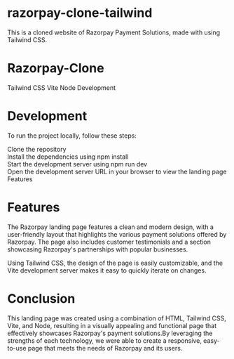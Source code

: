 # razorpay-clone-tailwind
This is a cloned website of Razorpay Payment Solutions, made with using Tailwind CSS.
# Razorpay-Clone
Tailwind CSS
Vite
Node
Development
# Development
To run the project locally, follow these steps:

Clone the repository <br>
Install the dependencies using npm install <br>
Start the development server using npm run dev <br>
Open the development server URL in your browser to view the landing page
Features
# Features
The Razorpay landing page features a clean and modern design, with a user-friendly layout that highlights the various payment solutions offered by Razorpay. The page also includes customer testimonials and a section showcasing Razorpay's partnerships with popular businesses.

Using Tailwind CSS, the design of the page is easily customizable, and the Vite development server makes it easy to quickly iterate on changes.
 
# Conclusion
This landing page was created using a combination of HTML, Tailwind CSS, Vite, and Node, resulting in a visually appealing and functional page that effectively showcases Razorpay's payment solutions.By leveraging the strengths of each technology, we were able to create a responsive, easy-to-use page that meets the needs of Razorpay and its users.
